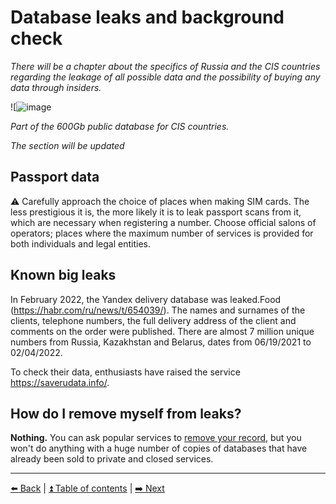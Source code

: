 # Database leaks and background check

*There will be a chapter about the specifics of Russia and the CIS countries regarding the leakage of all possible data and the possibility of buying any data through insiders.*

![![image](https://user-images.githubusercontent.com/31013580/148645741-47de48bc-af8c-45db-bf1c-3e7004f4ff95.png)

*Part of the 600Gb public database for CIS countries.*

*The section will be updated*

## Passport data

⚠️ Carefully approach the choice of places when making SIM cards. The less prestigious it is, the more likely it is to leak passport scans from it, which are necessary when registering a number. Choose official salons of operators; places where the maximum number of services is provided for both individuals and legal entities.

## Known big leaks

In February 2022, the Yandex delivery database was leaked.Food (https://habr.com/ru/news/t/654039/).
The names and surnames of the clients, telephone numbers,
the full delivery address of the client and comments on the order were published.
There are almost 7 million unique numbers from Russia, Kazakhstan and Belarus, dates from 06/19/2021 to 02/04/2022.

To check their data, enthusiasts have raised the service https://saverudata.info/.

## How do I remove myself from leaks?

**Nothing.** You can ask popular services to [remove your record](./deleteme.md#delete-information-about-leaks),
but you won't do anything with a huge number of copies of databases that have already been sold to private and closed services.

---

[⬅️ Back](./password.md) | [⏫ Table of contents](../README.md) | [➡️ Next](./breach-detection.md)

